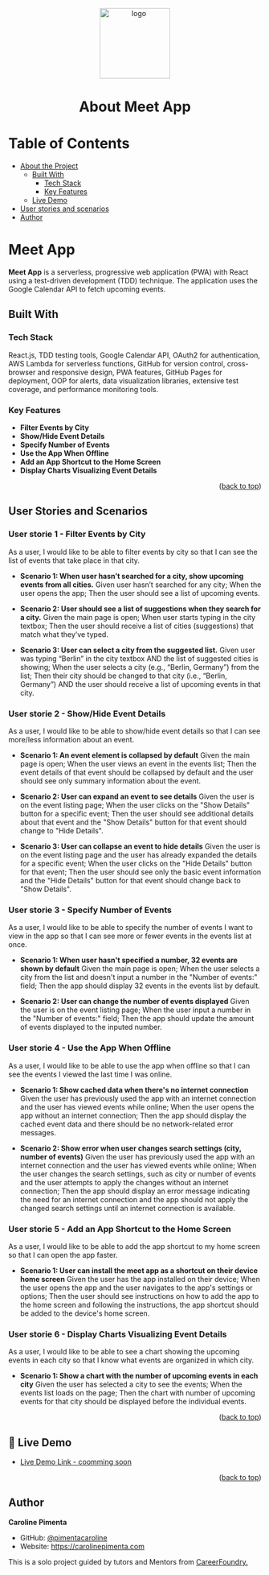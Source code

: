 <a name="readme-top"></a>


<div align="center">

  <img src="" alt="logo" width="140"  height="auto" />
  <br/>

  <h1><b>About Meet App</b></h1>

</div>

<!-- TABLE OF CONTENTS -->

# Table of Contents

- [About the Project](#about-project)
  - [Built With](#built-with)
    - [Tech Stack](#tech-stack)
    - [Key Features](#key-features)
  - [Live Demo](#live-demo)
- [User stories and scenarios](#user-stories)
- [Author](#authors)

<!-- PROJECT DESCRIPTION -->

# Meet App <a name="about-project"></a>

**Meet App** is a serverless, progressive web application (PWA) with React using a
test-driven development (TDD) technique. The application uses the Google
Calendar API to fetch upcoming events.

## Built With <a name="built-with"></a>

### Tech Stack <a name="tech-stack"></a>

React.js, TDD testing tools, Google Calendar API, OAuth2 for authentication, AWS Lambda for serverless functions, GitHub for version control, cross-browser and responsive design, PWA features, GitHub Pages for deployment, OOP for alerts, data visualization libraries, extensive test coverage, and performance monitoring tools.


<!-- Features -->

### Key Features <a name="key-features"></a>

- **Filter Events by City**
- **Show/Hide Event Details**
- **Specify Number of Events**
- **Use the App When Offline**
- **Add an App Shortcut to the Home Screen**
- **Display Charts Visualizing Event Details**

<p align="right">(<a href="#readme-top">back to top</a>)</p>

<!-- User Stories and Scenarios -->

## User Stories and Scenarios <a name="user-stories"></a>

### User storie 1 - Filter Events by City
As a user, I would like to be able to filter events by city so that I can see the list of events that take place in that city.
	
- **Scenario 1: When user hasn’t searched for a city, show upcoming events from all cities.**
    Given user hasn’t searched for any city;
    When the user opens the app;
    Then the user should see a list of upcoming events.

- **Scenario 2: User should see a list of suggestions when they search for a city.**
    Given the main page is open;
    When user starts typing in the city textbox;
    Then the user should receive a list of cities (suggestions) that match what they’ve typed.

- **Scenario 3: User can select a city from the suggested list.**
    Given user was typing “Berlin” in the city textbox AND the list of suggested cities is showing;
    When the user selects a city (e.g., “Berlin, Germany”) from the list;
    Then their city should be changed to that city (i.e., “Berlin, Germany”) AND the user should receive a list of upcoming events in that city.

### User storie 2 - Show/Hide Event Details
As a user, I would like to be able to show/hide event details so that I can see more/less information about an event.

- **Scenario 1: An event element is collapsed by default**
	Given the main page is open;
  When the user views an event in the events list;
  Then the event details of that event should be collapsed by default and the user should see only summary information about the event.

- **Scenario 2: User can expand an event to see details**
	Given the user is on the event listing page;
  When the user clicks on the "Show Details" button for a specific event;
  Then the user should see additional details about that event and the "Show Details" button for that event should change to "Hide Details".

- **Scenario 3: User can collapse an event to hide details**
	Given the user is on the event listing page and the user has already expanded the details for a specific event;
  When the user clicks on the "Hide Details" button for that event;
  Then the user should see only the basic event information and the "Hide Details" button for that event should change back to "Show Details". 


### User storie 3 - Specify Number of Events
As a user, I would like to be able to specify the number of events I want to view in the app so
that I can see more or fewer events in the events list at once.

- **Scenario 1: When user hasn't specified a number, 32 events are shown by default**
	Given the main page is open;
  When the user selects a city from the list and doesn't input a number in the "Number of events:" field;
  Then the app should display 32 events in the events list by default.


- **Scenario 2: User can change the number of events displayed**
	Given the user is on the event listing page;
	When the user input a number in the "Number of events:" field;
	Then the app should update the amount of events displayed to the inputed number.

### User storie 4 - Use the App When Offline
As a user, I would like to be able to use the app when offline so that I can see the events I viewed the last time I was online.

- **Scenario 1: Show cached data when there's no internet connection**
	Given the user has previously used the app with an internet connection and the user has viewed events while online;
  When the user opens the app without an internet connection;
  Then the app should display the cached event data and there should be no network-related error messages.

- **Scenario 2: Show error when user changes search settings (city, number of events)**
	Given the user has previously used the app with an internet connection and the user has viewed events while online;
  When the user changes the search settings, such as city or number of events and the user attempts to apply the changes without an internet connection;
  Then the app should display an error message indicating the need for an internet connection and the app should not apply the changed search settings until an internet connection is available.

### User storie 5 - Add an App Shortcut to the Home Screen
As a user, I would like to be able to add the app shortcut to my home screen so that I can
open the app faster.

- **Scenario 1: User can install the meet app as a shortcut on their device home screen**
	Given the user has the app installed on their device;
  When the user opens the app and the user navigates to the app's settings or options;
  Then the user should see instructions on how to add the app to the home screen and following the instructions, the app shortcut should be added to the device's home screen.

### User storie 6 - Display Charts Visualizing Event Details
As a user, I would like to be able to see a chart showing the upcoming events in each city so
that I know what events are organized in which city.

- **Scenario 1: Show a chart with the number of upcoming events in each city**
	Given the user has selected a city to see the events;
	When the events list loads on the page;
	Then the chart with number of upcoming events for that city should be displayed before the individual events.


<p align="right">(<a href="#readme-top">back to top</a>)</p>

<!-- LIVE DEMO -->

## 🚀 Live Demo <a name="live-demo"></a>

- [Live Demo Link - coomming soon](https://google.com)

<p align="right">(<a href="#readme-top">back to top</a>)</p>

<!-- AUTHORS -->

## Author <a name="authors"></a>

**Caroline Pimenta**

- GitHub: [@pimentacaroline](https://github.com/pimentacaroline)
- Website: https://carolinepimenta.com

This is a solo project guided by tutors and Mentors from <a href="https://careerfoundry.com/en/courses/become-a-web-developer/">CareerFoundry.</a>



